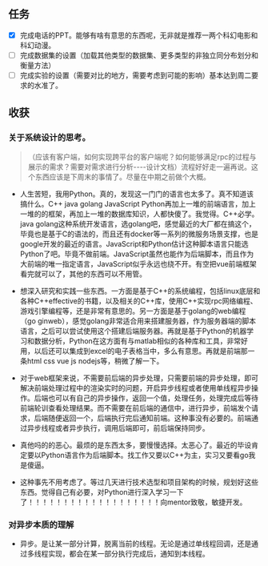 ## 任务

- [x] 完成电话的PPT。能够有啥有意思的东西呢，无非就是推荐一两个科幻电影和科幻动漫。
- [ ] 完成数据集的设置（加载其他类型的数据集、更多类型的非独立同分布划分和衡量方法）
- [ ] 完成实验的设置（需要对比的地方，需要考虑到可能的影响）基本达到周二要求的水准了。

## 收获


### 关于系统设计的思考。
> （应该有客户端，如何实现跨平台的客户端呢？如何能够满足rpc的过程与展示的需求？需要对需求进行分析----设计文档）流程好好走一遍再说。这个东西应该是下周末的事情了。尽量在中期之前做个大概。


* 人生苦短，我用Python。真的，发现这一门门的语言也太多了。真不知道该搞什么。C++ java golang JavaScript Python再加上一堆的前端语言，加上一堆的的框架，再加上一堆的数据库知识，人都快傻了。我觉得。C++必学。java golang这种系统开发语言，选golang吧，感觉最近的大厂都在搞这个，毕竟也是基于C的语法的，而且还有docker等一系列的微服务场景支撑，也是google开发的最近的语言。JavaScript和Python估计这种脚本语言只能选Python了吧。毕竟不做前端。JavaScript虽然也能作为后端脚本，而且作为大前端的唯一指定语言，JavaScript似乎永远也绕不开。有空把vue前端框架看完就可以了，其他的东西可以不用管。 
* 想深入研究和实践一些东西。一方面是基于C++的系统编程，包括linux底层和各种C++effective的书籍，以及相关的C++库，使用C++实现rpc网络编程、游戏引擎编程等，还是非常有意思的。另一方面是基于golang的web编程（go ginweb），感觉golang非常适合用来搭建服务器，作为服务器端的脚本语言，之后可以尝试使用这个搭建后端服务器。再就是基于Python的机器学习和数据分析，Python在这方面有与matlab相似的各种库和工具，非常好用，以后还可以集成到excel的电子表格当中，多么有意思。再就是前端那一条html css vue js nodejs等，稍微了解一下。
* 对于web框架来说，不需要前后端的异步处理，只需要前端的异步处理，即可解决前端处理过程中的渲染实时的问题，开启异步线程或者使用单线程异步操作。后端也可以有自己的异步操作，返回一个值，处理任务，处理完成后等待前端轮训查看处理结果。而不需要在前后端的通信中，进行异步，前端发个请求，后端随便返回一个，后端执行完后通知前端。这种事没有必要的。前端通过异步线程或者异步执行，调用后端即可，前后端保持同步。
* 真他吗的的恶心。最烦的是东西太多，要慢慢选择。太恶心了。最近的毕设肯定要以Python语言作为后端脚本。找工作又要以C++为主，实习又要看go我是傻逼。

* 这种事先不用考虑了。等过几天进行技术选型和项目架构的时候，规划好这些东西。觉得自己有必要，对Python进行深入学习一下了！！！！！！！！！！！！！！！！！！！向mentor致敬，敏捷开发。
### 对异步本质的理解
* 异步。是让某一部分计算，脱离当前的线程。无论是通过单线程回调，还是通过多线程实现，都会在某一部分执行完成后，通知到本线程。


